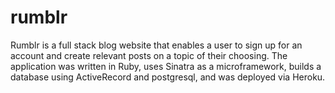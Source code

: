 # rumblr

Rumblr is a full stack blog website that enables a user to sign up for an account and create relevant posts on a topic of their choosing. The application was written in Ruby, uses Sinatra as a microframework, builds a database using ActiveRecord and postgresql, and was deployed via Heroku.
